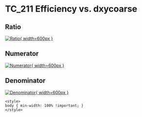 # TC_211 Efficiency vs. dxycoarse

## Ratio

[![Ratio](../mtv/var/TC_211_eff_stack_dxycoarse.png){ width=600px }](../mtv/var/TC_211_eff_stack_dxycoarse.pdf)

## Numerator

[![Numerator](../mtv/num/TC_211_eff_stack_dxycoarse_num.png){ width=600px }](../mtv/num/TC_211_eff_stack_dxycoarse_num.pdf)

## Denominator

[![Denominator](../mtv/den/TC_211_eff_stack_dxycoarse_den.png){ width=600px }](../mtv/den/TC_211_eff_stack_dxycoarse_den.pdf)


``` {=html}
<style>
body { min-width: 100% !important; }
</style>
```
